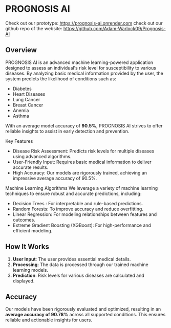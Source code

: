 # PROGNOSIS AI

Check out our prototype: https://prognosis-ai.onrender.com
check out our github repo of the website: https://github.com/Adam-Warlock09/Prognosis-AI

## Overview
PROGNOSIS AI is an advanced machine learning-powered application designed to assess an individual's risk level for susceptibility to various diseases. By analyzing basic medical information provided by the user, the system predicts the likelihood of conditions such as:

- Diabetes
- Heart Diseases
- Lung Cancer
- Breast Cancer
- Anemia
- Asthma

With an average model accuracy of **90.5%**, PROGNOSIS AI strives to offer reliable insights to assist in early detection and prevention.

Key Features
- Disease Risk Assessment: Predicts risk levels for multiple diseases using advanced algorithms.
- User-Friendly Input: Requires basic medical information to deliver accurate results.
- High Accuracy: Our models are rigorously trained, achieving an impressive average accuracy of 90.5%.

Machine Learning Algorithms
We leverage a variety of machine learning techniques to ensure robust and accurate predictions, including:

- Decision Trees : For interpretable and rule-based predictions.
- Random Forests: To improve accuracy and reduce overfitting.
- Linear Regression: For modeling relationships between features and outcomes.
- Extreme Gradient Boosting (XGBoost): For high-performance and efficient modeling.

## How It Works
1. **User Input**: The user provides essential medical details.
2. **Processing**: The data is processed through our trained machine learning models.
3. **Prediction**: Risk levels for various diseases are calculated and displayed.

## Accuracy
Our models have been rigorously evaluated and optimized, resulting in an **average accuracy of 90.78%** across all supported conditions. This ensures reliable and actionable insights for users.

